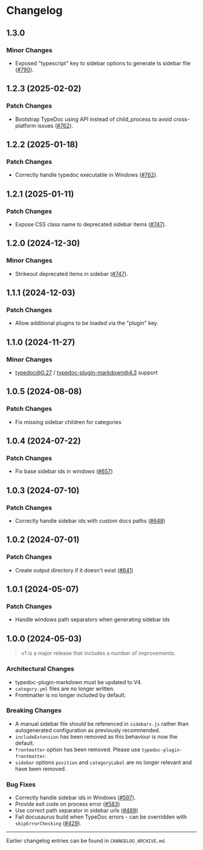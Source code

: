 # Changelog

## 1.3.0

### Minor Changes

- Exposed "typescript" key to sidebar options to generate ts sidebar file ([#790](https://github.com/typedoc2md/typedoc-plugin-markdown/issues/790)).

## 1.2.3 (2025-02-02)

### Patch Changes

- Bootstrap TypeDoc using API instead of child_process to avoid cross-platform issues ([#762](https://github.com/typedoc2md/typedoc-plugin-markdown/issues/762)).

## 1.2.2 (2025-01-18)

### Patch Changes

- Correctly handle typedoc executable in Windows ([#762](https://github.com/typedoc2md/typedoc-plugin-markdown/issues/762)).

## 1.2.1 (2025-01-11)

### Patch Changes

- Expose CSS class name to deprecated sidebar items ([#747](https://github.com/typedoc2md/typedoc-plugin-markdown/issues/747)).

## 1.2.0 (2024-12-30)

### Minor Changes

- Strikeout deprecated items in sidebar ([#747](https://github.com/typedoc2md/typedoc-plugin-markdown/issues/747)).

## 1.1.1 (2024-12-03)

### Patch Changes

- Allow additional plugins to be loaded via the "plugin" key.

## 1.1.0 (2024-11-27)

### Minor Changes

- typedoc@0.27 / typedoc-plugin-markdown@4.3 support

## 1.0.5 (2024-08-08)

### Patch Changes

- Fix missing sidebar children for categories

## 1.0.4 (2024-07-22)

### Patch Changes

- Fix base sidebar ids in windows ([#657](https://github.com/typedoc2md/typedoc-plugin-markdown/issues/657))

## 1.0.3 (2024-07-10)

### Patch Changes

- Correctly handle sidebar ids with custom docs paths ([#648](https://github.com/typedoc2md/typedoc-plugin-markdown/issues/648))

## 1.0.2 (2024-07-01)

### Patch Changes

- Create output directory if it doesn't exist ([#641](https://github.com/typedoc2md/typedoc-plugin-markdown/issues/641))

## 1.0.1 (2024-05-07)

### Patch Changes

- Handle windows path separators when generating sidebar ids

## 1.0.0 (2024-05-03)

> v1 is a major release that includes a number of improvements.

### Architectural Changes

- typedoc-plugin-markdown must be updated to V4.
- `category.yml` files are no longer written.
- Frontmatter is no longer included by default.

### Breaking Changes

- A manual sidebar file should be referenced in `sidebars.js` rather than autogenerated configuration as previously recommended.
- `includeExtension` has been removed as this behaviour is now the default.
- `frontmatter` option has been removed. Please use `typedoc-plugin-frontmatter`.
- `sidebar` options `position` and `categoryLabel` are no longer relevant and have been removed.

### Bug Fixes

- Correctly handle sidebar ids in Windows ([#597](https://github.com/typedoc2md/typedoc-plugin-markdown/issues/597)).
- Provide exit code on process error ([#583](https://github.com/typedoc2md/typedoc-plugin-markdown/issues/583))
- Use correct path separator in sidebar urls ([#489](https://github.com/typedoc2md/typedoc-plugin-markdown/issues/489))
- Fail docusaurus build when TypeDoc errors - can be overridden with `skipErrorChecking` ([#429](https://github.com/typedoc2md/typedoc-plugin-markdown/issues/429)).

---

Earlier changelog entries can be found in `CHANGELOG_ARCHIVE.md`.
